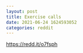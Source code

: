 ```yaml
--- 
layout: post 
title: Exercise calls 
date: 2021-06-24 1624593052 
categories: reddit 
--- 
```

https://redd.it/o7fsph